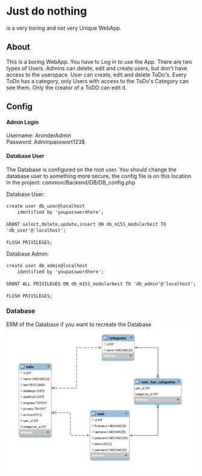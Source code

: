 # Just do nothing
is a very boring and not very Unique WebApp.


## About
This is a boring WebApp. You have to Log in to use the App. There are two types of Users.
Admins can delete, edit and create users, but don't have access to the userspace.
User can create, edit and delete ToDo's. Every ToDo has a category, only Users with access to the ToDo's Category can see them.
Only the creator of a ToDO can edit it.

## Config

#### Admin Login
Username: AronderAdmin <br>
Password: Adminpasswort123$

#### Database User
The Database is configured on the root user.
You should change the database user to something more secure, the config file is on this location in the project: common/Backend/DB/DB_config.php 

Database User:
```mysql
create user db_user@localhost
	identified by 'youpasswordhere';

GRANT select,delete,update,insert ON db_m151_modularbeit TO 'db_user'@'localhost';

FLUSH PRIVILEGES;
```
Database Admin:
```mysql
create user db_admin@localhost
	identified by 'youpasswordhere';

GRANT ALL PRIVILEGES ON db_m151_modularbeit TO 'db_admin'@'localhost';

FLUSH PRIVILEGES;

```
### Database
ERM of the Database if you want to recreate the Database
![img_1.png](img/github/databaseerm.png)







